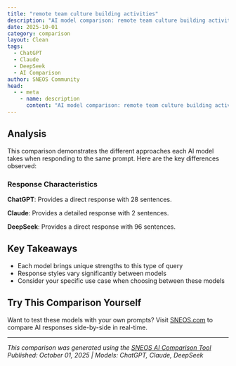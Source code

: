 ```yaml
---
title: "remote team culture building activities"
description: "AI model comparison: remote team culture building activities..."
date: 2025-10-01
category: comparison
layout: Clean
tags:
  - ChatGPT
  - Claude
  - DeepSeek
  - AI Comparison
author: SNEOS Community
head:
  - - meta
    - name: description
      content: "AI model comparison: remote team culture building activities..."
---
```


<ChatComparison
  title="remote team culture building activities"
  prompt="remote team culture building activities"
  :responses='{
    "ChatGPT": "Certainly! Building a strong culture in a remote team is crucial for teamwork, morale, and productivity. Here are several remote team culture-building activities you can incorporate:\n\n### 1. Virtual Coffee Breaks\nSchedule informal video calls where team members can chat about non-work topics, mimicking office water-cooler conversations.\n\n### 2. Online Team Trivia\nHost trivia sessions on general knowledge, company history, or fun themes. Use platforms like Kahoot! or Quizizz for interactivity.\n\n### 3. Remote Show and Tell\nTeam members take turns sharing something personal or interesting via video, such as a hobby, pet, or favorite book.\n\n### 4. Virtual Team Lunches\nArrange for food delivery to team members or have everyone bring their own and eat together via video call.\n\n### 5. Icebreaker Questions\nStart meetings with fun or thought-provoking questions to encourage sharing and connection.\n\n### 6. Recognize and Celebrate Achievements\nUse tools like Slack or Microsoft Teams to publicly acknowledge team accomplishments and milestones.\n\n### 7. Online Workshops and Learning Sessions\nHost skill-building or personal development workshops where team members can learn together.\n\n### 8. Virtual Escape Rooms or Games\nParticipate in online escape rooms, Pictionary, or other cooperative games that encourage teamwork.\n\n### 9. Wellness Challenges\nCreate challenges focused on fitness, mindfulness, or hydration where team members can motivate each other.\n\n### 10. Book or Media Club\nSelect a book, podcast, or show to experience together and discuss in scheduled sessions.\n\n### 11. Virtual Volunteering\nOrganize group participation in online volunteering opportunities that align with team values.\n\n### Tools to Facilitate These Activities:\n- Zoom, Microsoft Teams, Google Meet (video conferencing)\n- Slack, Discord (chat and recognition)\n- Kahoot!, Quizizz (interactive quizzes)\n- Miro, MURAL (collaborative brainstorming)\n\nWould you like me to provide a detailed plan or examples for any specific activity?",
    "Claude": "Here are effective remote team culture building activities organized by category:\n\n## Virtual Social Activities\n- **Coffee Chat Hours** - Informal video calls where team members can chat casually\n- **Virtual Lunch \u0026 Learns** - Team members share hobbies, skills, or interesting topics\n- **Online Game Sessions** - Trivia nights, Pictionary, Among Us, or online escape rooms\n- **Show \u0026 Tell** - Team members share pets, workspace setups, or personal collections\n- **Virtual Happy Hours** - End-of-week social calls with optional beverages\n\n## Collaboration \u0026 Problem-Solving\n- **Digital Scavenger Hunts** - Team-based challenges using online clues and tools\n- **Brainstorming Sessions** - Creative problem-solving on fun, non-work topics\n- **Team Cooking Challenge** - Everyone makes the same recipe and shares results\n- **Online Book Club** - Read and discuss books together monthly\n- **Skill Swaps** - Team members teach each other new skills virtually\n\n## Recognition \u0026 Celebration\n- **Virtual Awards Ceremony** - Recognize achievements with fun categories\n- **Milestone Celebrations** - Acknowledge work anniversaries, birthdays, project completions\n- **Success Story Sharing** - Regular sessions to highlight team wins\n- **Gratitude Circles** - Team members share appreciation for colleagues\n- **Theme Days** - Dress-up days, background contests, or desk decoration themes\n\n## Communication \u0026 Connection\n- **Team Vision Boarding** - Collaborate on digital mood boards for goals\n- **Two Truths and a Lie** - Classic icebreaker adapted for video calls\n- **Virtual Office Tours** - Team members show their home workspaces\n- **Podcast Club** - Listen to episodes together and discuss\n- **Online Workshops** - Learn new skills together as a team\n\n## Tips for Success\n- Keep activities voluntary and inclusive\n- Rotate timing to accommodate different time zones\n- Use various platforms (Zoom, Slack, Miro, etc.)\n- Get team input on preferred activities\n- Make it regular but not overwhelming\n\nWould you like me to elaborate on any specific category or activity?",
    "DeepSeek": "Of course! Building a strong, cohesive culture in a remote team is one of the biggest challenges and opportunities for modern leaders. It requires intentionality, creativity, and consistency.\n\nThe goal is to move beyond simple \u0022fun activities\u0022 and create rituals and experiences that foster **Connection, Communication, and Shared Identity.**\n\nHere is a comprehensive guide to remote team culture-building activities, categorized by their primary purpose.\n\n---\n\n### Category 1: For Connection \u0026 Psychological Safety\n*(Goal: Build trust and help team members see each other as whole people, not just avatars.)*\n\n1.  **Virtual Coffee / Water Cooler Chats:**\n    *   **How it works:** Use a tool like Donut (Slack integration) or manually pair team members randomly each week or month for a casual 20-30 minute video call.\n    *   **Why it works:** Recreates the spontaneous office kitchen conversations. Provide optional conversation starters like \u0022What\u0027s the best thing you cooked recently?\u0022 or \u0022What\u0027s a hobby you\u0027ve picked up?\u0022\n\n2.  **\u0022Show \u0026 Tell\u0022 Sessions:**\n    *   **How it works:** Dedicate a monthly team meeting for a volunteer to share something they\u0027re passionate about. This could be a pet, a favorite book, a piece of art they created, a tour of their garden, or their favorite video game.\n    *   **Why it works:** It builds vulnerability and allows people to share their identity outside of work.\n\n3.  **Personal Maps:**\n    *   **How it works:** In a workshop setting, each person draws a simple map of their life, placing themselves in the center and creating branches for key areas (e.g., Family, Hobbies, Travel, Goals, Background). They then share it with the team.\n    *   **Why it works:** A powerful visual tool from Management 3.0 that quickly builds deep empathy and understanding.\n\n4.  **\u0022Five Facts\u0022 Icebreaker:**\n    *   **How it works:** At the start of a meeting, everyone lists five facts about themselves\u2014four true and one false. The team guesses which one is the lie.\n    *   **Why it works:** It\u0027s a fun, low-stakes game that reveals personal stories and sparks conversation.\n\n---\n\n### Category 2: For Communication \u0026 Collaboration\n*(Goal: Strengthen how the team works together and solves problems.)*\n\n1.  **\u0022Working Together\u0022 Agreement Workshop:**\n    *   **How it works:** Facilitate a session where the team co-creates a \u0022Team Charter\u0022 or \u0022Working Agreement.\u0022 Discuss questions like: What are our core hours? What\u0027s our expected response time on Slack/Email? How do we prefer to give feedback? When do we use a call vs. a message?\n    *   **Why it works:** It proactively sets norms, reduces friction, and ensures everyone is on the same page.\n\n2.  **Virtual Escape Room:**\n    *   **How it works:** Many companies offer hosted virtual escape rooms designed for remote teams. They require collaboration, communication, and creative problem-solving under time pressure.\n    *   **Why it works:** It\u0027s a high-energy, shared goal-oriented activity that directly translates teamwork skills.\n\n3.  **Collaborative Playlists:**\n    *   **How it works:** Create a team playlist on Spotify or YouTube Music where everyone can add their favorite \u0022focus\u0022 or \u0022energy\u0022 tracks.\n    *   **Why it works:** It\u0027s a low-effort, ongoing way to share tastes and create a shared auditory environment, even when working alone.\n\n4.  **Peer Learning Sessions:**\n    *   **How it works:** Have team members take turns teaching a skill to the rest of the group. This can be work-related (a new coding shortcut, a sales technique) or personal (how to make sourdough, basic guitar chords).\n    *   **Why it works:** It fosters a culture of learning, showcases hidden talents, and positions everyone as both a teacher and a student.\n\n---\n\n### Category 3: For Fun \u0026 Shared Experiences\n*(Goal: Create joy and shared memories, which are the bedrock of culture.)*\n\n1.  **Online Game \u0026 Trivia Nights:**\n    *   **How it works:** Use platforms like **Jackbox Games** (easy, just need a browser), **Kahoot!** for trivia, **Codenames** (online version), or **Among Us**.\n    *   **Why it works:** Pure, unadulterated fun. Laughter is a powerful bonding agent.\n\n2.  **Virtual Happy Hours / Lunches:**\n    *   **How it works:** Schedule a non-work video call. To make it engaging, add a theme: Cocktail Making (send a recipe in advance), Taco Tuesday, or \u0022Show Us Your Mug\u0022 (favorite coffee mug).\n    *   **Pro Tip:** Have a facilitator to prevent awkward silences. Use breakout rooms for larger groups to keep conversations flowing.\n\n3.  **Talent Show or \u0022Crappy Craft\u0022 Night:**\n    *   **How it works:** Host a virtual talent show for those who want to participate. For a lower-pressure version, do a \u0022crappy craft\u0022 night where everyone follows the same simple tutorial (e.g., origami, drawing) with hilarious results.\n    *   **Why it works:** Encourages creativity and not taking ourselves too seriously.\n\n4.  **Photo Sharing Challenges:**\n    *   **How it works:** Create a theme-based channel in Slack/Teams (e.g., #pets-of-our-company, #my-workspace-view, #best-walk-this-week). Encourage people to share photos.\n    *   **Why it works:** Provides a continuous, asynchronous peek into each other\u0027s lives and worlds.\n\n---\n\n### Category 4: For Recognition \u0026 Shared Purpose\n*(Goal: Reinforce values, celebrate wins, and remind the team *why* they do what they do.)*\n\n1.  **\u0022Shout-Outs\u0022 Channel:**\n    *   **How it works:** Dedicate a public channel solely for peer-to-peer recognition. Encourage people to give specific shout-outs when a colleague helps them or does great work.\n    *   **Why it works:** It creates a culture of appreciation and makes recognition visible to all.\n\n2.  **Virtual \u0022Wall of Fame\u0022:**\n    *   **How it works:** Use a digital whiteboard like Miro or Mural to create a space where team wins, client compliments, and personal milestones are celebrated visually.\n    *   **Why it works:** A lasting, visual artifact of the team\u0027s collective achievements.\n\n3.  **\u0022Value Champion\u0022 Award:**\n    *   **How it works:** Each month, recognize someone who exemplified one of the company\u0027s core values. The reward can be a small gift card, a public feature in the newsletter, or just heartfelt praise.\n    *   **Why it works:** It directly ties culture to the company\u0027s core values and reinforces desired behaviors.\n\n4.  **Virtual Volunteer Day:**\n    *   **How it works:** Give the team a paid day off to volunteer in their local communities. Then, host a call for everyone to share what they did and who they helped.\n    *   **Why it works:** Builds a sense of shared purpose and social responsibility, which is a powerful cultural unifier.\n\n---\n\n### Key Principles for Success:\n\n*   **Don\u0027t Mandate Fun:** Make activities optional. Forced fun is not fun.\n*   **Be Inclusive:** Consider different time zones, cultures, and introvert/extrovert preferences. Offer asynchronous options.\n*   **Start Small:** You don\u0027t need a elaborate game night every week. A simple, consistent virtual coffee program can be more effective.\n*   **Get Feedback \u0026 Iterate:** Ask the team what they enjoy! Use polls to choose the next activity.\n*   **Leadership Participation:** Leaders must actively participate. If the manager never shows up, it signals that culture isn\u0027t a priority.\n\nBy mixing and matching these activities and focusing on the underlying principles of trust and connection, you can build a remote team culture that is not only productive but also resilient, engaged, and genuinely great to be a part of."
  }'
  published-date="16:14"
/>

## Analysis

This comparison demonstrates the different approaches each AI model takes when responding to the same prompt. Here are the key differences observed:

### Response Characteristics

**ChatGPT**: Provides a direct response with 28 sentences. 

**Claude**: Provides a detailed response with 2 sentences. 

**DeepSeek**: Provides a direct response with 96 sentences. 

## Key Takeaways

- Each model brings unique strengths to this type of query
- Response styles vary significantly between models
- Consider your specific use case when choosing between these models

## Try This Comparison Yourself

Want to test these models with your own prompts? Visit [SNEOS.com](https://sneos.com) to compare AI responses side-by-side in real-time.

---

*This comparison was generated using the [SNEOS AI Comparison Tool](https://sneos.com)*
*Published: October 01, 2025 | Models: ChatGPT, Claude, DeepSeek*

